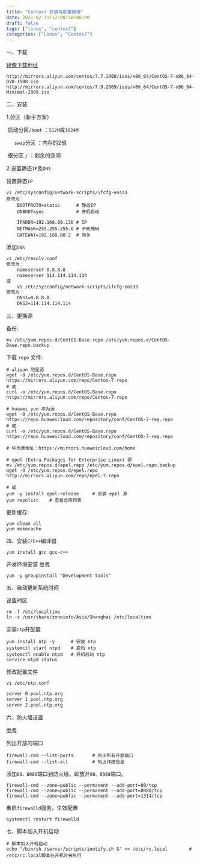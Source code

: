 ```yaml
---
title: "Centos7 安装与配置使用"
date: 2021-02-11T17:08:50+08:00
draft: false
tags: ["linux", "centos7"]
categories: ["Linux", "Centos7"]
---
```


一、下载

[镜像下载地址](http://mirrors.aliyun.com/centos/7.9.2009/isos/x86_64/)

```shell
http://mirrors.aliyun.com/centos/7.7.1908/isos/x86_64/CentOS-7-x86_64-DVD-1908.iso
http://mirrors.aliyun.com/centos/7.9.2009/isos/x86_64/CentOS-7-x86_64-Minimal-2009.iso
```

二、安装

1.分区（新手方案）

​	启动分区`/boot` ：`512M`或`1024M`

`	swap`分区 ：内存的2倍

​	根分区 `/`    ：剩余的空间

2.设置静态`IP`及`DNS`

设置静态`IP`

```shell
vi /etc/sysconfig/network-scripts/ifcfg-ens33
修改为：
	BOOTPROTO=static      # 静态IP
	ONBOOT=yes			  # 开机启动
	
	IPADDR=192.168.80.130 # IP
	NETMASK=255.255.255.0 # 子网掩码
	GATEWAY=192.168.80.2  # 网关
```

添加`DNS`

```tex
vi /etc/resolv.conf
修改为：
	nameserver 8.8.8.8
	nameserver 114.114.114.114
或
	vi /etc/sysconfig/network-scripts/ifcfg-ens33
修改为：
	DNS1=8.8.8.8
	DNS2=114.114.114.114
```

三、更换源

备份:

```shell
mv /etc/yum.repos.d/CentOS-Base.repo /etc/yum.repos.d/CentOS-Base.repo.backup
```

下载 `repo` 文件:

```shell
# aliyun 阿里源
wget -O /etc/yum.repos.d/CentOS-Base.repo https://mirrors.aliyun.com/repo/Centos-7.repo
# 或
curl -o /etc/yum.repos.d/CentOS-Base.repo https://mirrors.aliyun.com/repo/Centos-7.repo
```

```shell
# huawei yun 华为源
wget -O /etc/yum.repos.d/CentOS-Base.repo https://repo.huaweicloud.com/repository/conf/CentOS-7-reg.repo
# 或
curl -o /etc/yum.repos.d/CentOS-Base.repo https://repo.huaweicloud.com/repository/conf/CentOS-7-reg.repo

# 华为源地址：https://mirrors.huaweicloud.com/home
```

```shell
# epel (Extra Packages for Enterprise Linux) 源
mv /etc/yum.repos.d/epel.repo /etc/yum.repos.d/epel.repo.backup
wget -O /etc/yum.repos.d/epel.repo http://mirrors.aliyun.com/repo/epel-7.repo

# 或
yum -y install epel-release		# 安装 epel 源
yum repolist	# 查看仓库列表
```

更新缓存:

```shell
yum clean all
yum makecache
```

四、安装`C/C++`编译器

```shell
yum install gcc gcc-c++
```

开发环境安装 [参考](https://www.cnblogs.com/smomop/p/14904769.html)

```shell
yum -y groupinstall "Development tools"
```

五、自动更新系统时间

设置时区

```shell
rm -f /etc/localtime
ln -s /usr/share/zoneinfo/Asia/Shanghai /etc/localtime
```

安装`ntp`并配置

```shell
yum install ntp -y		# 安装 ntp
systemctl start ntpd	# 启动 ntp
systemctl enable ntpd	# 开机启动 ntp
service ntpd status
```

修改配置文件

`vi /etc/ntp.conf`

```tex
server 0.pool.ntp.org
server 1.pool.ntp.org
server 2.pool.ntp.org
```

六、防火墙设置

[参考](https://blog.csdn.net/yybk426/article/details/94649619)

列出开放的端口
```shell
firewall-cmd --list-ports		# 列出所有开放端口
firewall-cmd --list-all			# 列出详细信息
```

添加`80、8080`端口到防火墙，即放开`80、8080`端口。

```shell
firewall-cmd --zone=public --permanent --add-port=80/tcp 
firewall-cmd --zone=public --permanent --add-port=8080/tcp
firewall-cmd --zone=public --permanent --add-port=1314/tcp
```

重启`firewalld`服务，生效配置

```shell
systemctl restart firewalld
```

七、脚本加入开机启动

```shell
# 脚本加入开机启动
echo "/bin/sh /server/scripts/inotify.sh &" >> /etc/rc.local		# /etc/rc.local脚本在开机时被执行
```

